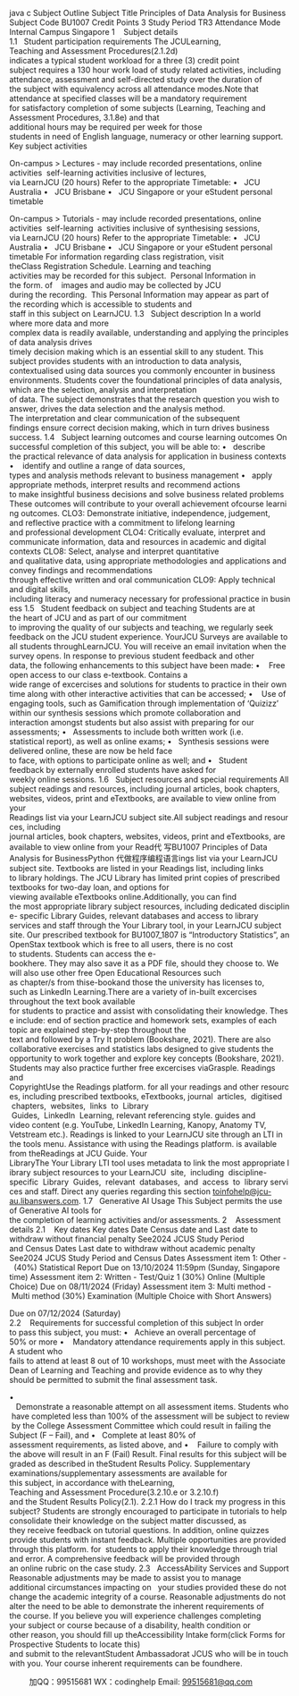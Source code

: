 java c
Subject Outline
Subject Title
Principles of Data Analysis for Business
Subject Code
BU1007
Credit Points
3
Study Period
TR3
Attendance Mode
Internal
Campus
Singapore
1    Subject details
1.1   Student participation requirements
The JCULearning, Teaching and Assessment Procedures(2.1.2d) indicates a typical student workload for a three (3) credit point subject requires a 130 hour work load of study related activities, including attendance, assessment and self-directed study over the duration of the subject with equivalency across all attendance modes.Note that attendance at specified classes will be a mandatory requirement for satisfactory completion of some subjects (Learning, Teaching and Assessment Procedures, 3.1.8e) and that additional hours may be required per week for those students in need of English language, numeracy or other learning support.
Key subject activities


On-campus > Lectures - may include recorded presentations, online activities  self-learning
activities inclusive of lectures, via LearnJCU (20 hours)
Refer to the appropriate Timetable:
•   JCU Australia
•   JCU Brisbane
•   JCU Singapore
or your eStudent personal timetable

On-campus > Tutorials - may include recorded presentations, online activities  self-learning  activities inclusive of synthesising sessions, via LearnJCU (20 hours)
Refer to the appropriate Timetable:
•   JCU Australia
•   JCU Brisbane
•   JCU Singapore
or your eStudent personal timetable
For information regarding class registration, visit theClass Registration Schedule.
Learning and teaching activities may be recorded for this subject.  Personal Information in the form. of    images and audio may be collected by JCU during the recording.  This Personal Information may appear as part of the recording which is accessible to students and staff in this subject on LearnJCU.
1.3   Subject description
In a world where more data and more complex data is readily available, understanding and applying the principles of data analysis drives timely decision making which is an essential skill to any student. This subject provides students with an introduction to data analysis, contextualised using data sources you commonly encounter in business environments. Students cover the foundational principles of data analysis, which are the selection, analysis and interpretation of data. The subject demonstrates that the research question you wish to answer, drives the data selection and the analysis method. The interpretation and clear communication of the subsequent findings ensure correct decision making, which in turn drives business success.
1.4   Subject learning outcomes and course learning outcomes
On successful completion of this subject, you will be able to:
•   describe the practical relevance of data analysis for application in business contexts
•    identify and outline a range of data sources, types and analysis methods relevant to business management
•   apply appropriate methods, interpret results and recommend actions to make insightful business decisions and solve business related problems
These outcomes will contribute to your overall achievement ofcourse learning outcomes.
CLO3: Demonstrate initiative, independence, judgement, and reflective practice with a commitment to lifelong learning and professional development
CLO4: Critically evaluate, interpret and communicate information, data and resources in academic and digital contexts
CLO8: Select, analyse and interpret quantitative and qualitative data, using appropriate methodologies
and applications and convey findings and recommendations through effective written and oral communication
CLO9: Apply technical and digital skills, including literacy and numeracy necessary for professional practice in business
1.5   Student feedback on subject and teaching
Students are at the heart of JCU and as part of our commitment to improving the quality of our subjects and teaching, we regularly seek feedback on the JCU student experience.
YourJCU Surveys are available to all students throughLearnJCU. You will receive an email invitation when the survey opens.
In response to previous student feedback and other data, the following enhancements to this subject have been made:
•    Free open access to our class e-textbook. Contains a wide range of excercises and solutions for students to practice in their own time along with other interactive activities that can be accessed;
•    Use of engaging tools, such as Gamification through implementation of ‘Quizizz’ within our
synthesis sessions which promote collaboration and interaction amongst students but also assist with preparing for our assessments;
•   Assessments to include both written work (i.e. statistical report), as well as online exams;
•   Synthesis sessions were delivered online, these are now be held face to face, with options to participate online as well; and
•   Student feedback by externally enrolled students have asked for weekly online sessions.
1.6   Subject resources and special requirements
All subject readings and resources, including journal articles, book chapters, websites, videos, print and eTextbooks, are available to view online from your Readings list via your LearnJCU subject site.All subject readings and resources, including journal articles, book chapters, websites, videos, print and eTextbooks, are available to view online from your Read代 写BU1007 Principles of Data Analysis for BusinessPython
代做程序编程语言ings list via your LearnJCU subject site. Textbooks are listed in your Readings list, including links to library holdings. The JCU Library has limited print copies of prescribed textbooks for two-day loan, and options for viewing available eTextbooks online.Additionally, you can find the most appropriate library subject resources, including dedicated discipline- specific Library Guides, relevant databases and access to library services and staff through the Your Library tool, in your LearnJCU subject site.
Our prescribed textbook for BU1007_1807 is “Introductory Statistics”, an OpenStax textbook which is free to all users, there is no cost to students. Students can access the e-bookhere. They may also save it as a
PDF file, should they choose to. We will also use other free Open Educational Resources such as chapter/s from thise-bookand those the university has licenses to, such as LinkedIn Learning.There are a variety of in-built excercises throughout the text book available for students to practice and assist with consolidating their knowledge. These include: end of section practice and homework sets, examples of each topic are explained step-by-step throughout the text and followed by a Try It problem (Bookshare, 2021).
There are also collaborative exercises and statistics labs designed to give students the opportunity to work together and explore key concepts (Bookshare, 2021).
Students may also practice further free excercises viaGrasple.
Readings and CopyrightUse the Readings platform. for all your readings and other resources, including prescribed textbooks, eTextbooks, journal  articles,  digitised  chapters,  websites,  links  to  Library  Guides,  LinkedIn  Learning, relevant referencing style. guides and video content (e.g. YouTube, LinkedIn Learning, Kanopy, Anatomy TV, Vetstream etc.). Readings is linked to your LearnJCU site through an LTI in the tools menu. Assistance with using the Readings platform. is available from theReadings at JCU Guide.
Your LibraryThe Your Library LTI tool uses metadata to link the most appropriate library subject resources to your LearnJCU  site,  including  discipline-specific  Library  Guides,  relevant  databases,  and  access  to  library services and staff.
Direct any queries regarding this section toinfohelp@jcu-au.libanswers.com.
1.7   Generative AI Usage
This Subject permits the use of Generative AI tools for the completion of learning activities and/or assessments.
2    Assessment details
2.1    Key dates
Key dates
Date
Census date and Last date to withdraw without financial penalty
See2024 JCUS Study Period and Census Dates
Last date to withdraw without academic penalty
See2024 JCUS Study Period and Census Dates
Assessment item 1: Other -  (40%) Statistical Report
Due on 13/10/2024 11:59pm (Sunday, Singapore time)
Assessment item 2: Written - Test/Quiz 1 (30%) Online (Multiple Choice)
Due on 08/11/2024 (Friday)
Assessment item 3: Multi method - Multi method (30%) Examination (Multiple Choice with Short Answers)

Due on 07/12/2024 (Saturday)
2.2    Requirements for successful completion of this subject
In order to pass this subject, you must:
•   Achieve an overall percentage of 50% or more
•    Mandatory attendance requirements apply in this subject. A student who fails to attend at least 8 out of 10 workshops, must meet with the Associate Dean of Learning and Teaching and provide evidence as to why they should be permitted to submit the final assessment task.


•    Demonstrate a reasonable attempt on all assessment items. Students who have completed less than 100% of the assessment will be subject to review by the College Assessment Committee which could result in failing the Subject (F – Fail), and
•   Complete at least 80% of assessment requirements, as listed above, and
•    Failure to comply with the above will result in an F (Fail) Result.
Final results for this subject will be graded as described in theStudent Results Policy.
Supplementary examinations/supplementary assessments are available for this subject, in accordance
with theLearning, Teaching and Assessment Procedure(3.2.10.e or 3.2.10.f) and the Student Results
Policy(2.1).
2.2.1 How do I track my progress in this subject?
Students are strongly encouraged to participate in tutorials to help consolidate their knowledge on the subject matter discussed, as they receive feedback on tutorial questions. In addition, online quizzes
provide students with instant feedback. Multiple opportunities are provided through this platform. for  students to apply their knowledge through trial and error. A comprehensive feedback will be provided through an online rubric on the case study.
2.3   AccessAbility Services and Support
Reasonable adjustments may be made to assist you to manage additional circumstances impacting on   your studies provided these do not change the academic integrity of a course. Reasonable adjustments do not alter the need to be able to demonstrate the inherent requirements of the course.
If you believe you will experience challenges completing your subject or course because of a disability, health condition or other reason, you should fill up theAccessibility Intake form(click Forms for
Prospective Students to locate this) and submit to the relevantStudent Ambassadorat JCUS who will be in touch with you.
Your course inherent requirements can be foundhere.





         
加QQ：99515681  WX：codinghelp  Email: 99515681@qq.com
